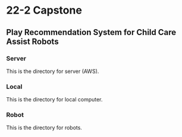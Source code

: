 # 22-2 Capstone
##  Play Recommendation System for Child Care Assist Robots

### Server
This is the directory for server (AWS).

### Local
This is the directory for local computer.

### Robot
This is the directory for robots.
